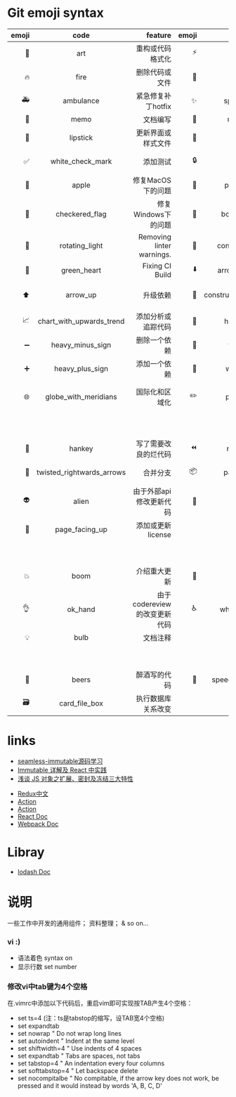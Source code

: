 # Git emoji syntax

|emoji|code|feature|emoji|code|feature|
|---:|:---:|---:|---:|:---:|---:|
|:art:|art|重构或代码格式化|:zap:|zap|性能优化|
|:fire:|fire|删除代码或文件|:bug:|bug|修复一个bug|
|:ambulance:|ambulance|紧急修复补丁hotfix|:sparkles:|sparkles|新功能介绍|
|:memo:|memo|文档编写|:rocket:|rocket|发布部署|
|:lipstick:|lipstick|更新界面或样式文件|:tada:|tada|初始化提交|
|:white_check_mark:|white_check_mark|添加测试|:lock:|lock|修复安全问题|
|:apple:|apple|修复MacOS下的问题|:penguin:|penguin|修复Linux下的问题|
|:checkered_flag:|checkered_flag|修复Windows下的问题|:bookmark:|bookmark|发布/版本标签|
|:rotating_light:|rotating_light|Removing linter warnings.|:construction:|construction|工作进行中|
|:green_heart:|green_heart|Fixing CI Build|:arrow_down:|arrow_down|依赖降级|
|:arrow_up:|arrow_up|升级依赖|:construction_worker:|construction_worker|Adding CI build system|
|:chart_with_upwards_trend:|chart_with_upwards_trend|添加分析或追踪代码|:hammer:|hammer|重构Heavy refactoring|
|:heavy_minus_sign:|heavy_minus_sign|删除一个依赖|:whale:|whale|Docker相关工作|
|:heavy_plus_sign:|heavy_plus_sign|添加一个依赖|:wrench:|wrench|修改配置文件|
|:globe_with_meridians:|globe_with_meridians|国际化和区域化|:pencil2:|pencil2|修复编码错误 fixing typos|
| | | | | |2016年12月20日|
|:hankey:|hankey|写了需要改良的烂代码|:rewind:|rewind|撤销改变|
|:twisted_rightwards_arrows:|twisted_rightwards_arrows|合并分支|:package:|package|更新已编译文件或包裹|
|:alien:|alien|由于外部api修改更新代码|:truck:|truck|删除或重命名文件|
|:page_facing_up:|page_facing_up|添加或更新license| | | |
| | | | | |2017年3月24日|
|:boom:|boom|介绍重大更新|:bento:|bento|添加/更新assets|
|:ok_hand:|ok_hand|由于codereview的改变更新代码|:wheelchair:|wheelchair|提高便捷性|
|:bulb:|bulb|文档注释| | | |
| | | | | |2017年6月21日|
|:beers:|beers|醉酒写的代码|:speech_balloon:|speech_balloon|更新文本和字面量|
|:card_file_box:|card_file_box|执行数据库关系改变| | | |

# links

- [seamless-immutable源码学习](https://github.com/rtfeldman/seamless-immutable/blob/master/seamless-immutable.development.js)
- [Immutable 详解及 React 中实践](https://zhuanlan.zhihu.com/p/20295971)
- [浅谈 JS 对象之扩展、密封及冻结三大特性](https://segmentfault.com/a/1190000003894119)

+ [Redux中文](http://cn.redux.js.org/index.html)
+ [Action](https://github.com/acdlite/flux-standard-action)
+ [Action](http://redux.js.org/docs/basics/Actions.html)
+ [React Doc](http://reactjs.cn/react/docs/tutorial.html)
+ [Webpack Doc](https://webpack.github.io/docs/stylesheets.html)

# Libray
- [lodash Doc](https://lodash.com/docs/4.16.0)

# 说明
一些工作中开发的通用组件；
资料整理；
& so on...

### vi :)
- 语法着色 syntax on
- 显示行数 set number

### 修改vi中tab键为4个空格
在.vimrc中添加以下代码后，重启vim即可实现按TAB产生4个空格：
- set ts=4  (注：ts是tabstop的缩写，设TAB宽4个空格)
- set expandtab
- set nowrap                      " Do not wrap long lines
- set autoindent                  " Indent at the same level
- set shiftwidth=4                " Use indents of 4 spaces
- set expandtab                   " Tabs are spaces, not tabs
- set tabstop=4                   " An indentation every four columns
- set softtabstop=4               " Let backspace delete
- set nocompitalbe                " No compitable, if the arrow key does not work, be pressed and it would instead by words 'A, B, C, D'
